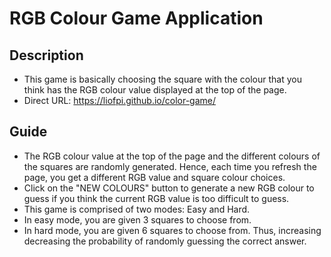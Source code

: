 # RGB Colour Game Application 

## Description
- This game is basically choosing the square with the colour that you think has the RGB colour value displayed at the top of the page. 
- Direct URL: https://liofpi.github.io/color-game/

## Guide
- The RGB colour value at the top of the page and the different colours of the squares are randomly generated. Hence, each time you refresh the page, you get a different RGB value and square colour choices. 
- Click on the "NEW COLOURS" button to generate a new RGB colour to guess if you think the current RGB value is too difficult to guess.
- This game is comprised of two modes: Easy and Hard.
- In easy mode, you are given 3 squares to choose from.
- In hard mode, you are given 6 squares to choose from. Thus, increasing decreasing the probability of randomly guessing the correct answer. 
